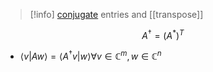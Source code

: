 >[!info] [conjugate](complex%20conjugate.md) entries and [[transpose]]

$$A^{\dagger}= (A^{*})^T$$

- $\langle v \vert Aw \rangle = \langle A^{\dagger}v\vert w\rangle \forall v \in \mathbb{C}^{m}, w \in \mathbb{C}^{n}$
